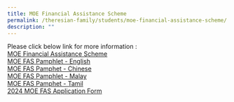 ```yaml
---
title: MOE Financial Assistance Scheme
permalink: /theresian-family/students/moe-financial-assistance-scheme/
description: ""
---
```

Please click below link for more information :
<br>
[MOE Financial Assistance Scheme](/files/MOE%20Financial%20Assistance/moe%20financial%20assistance%20scheme.pdf)
<br>
[MOE FAS Pamphlet - English](/files/MOE%20Financial%20Assistance/moe%20fas%20pamphlet%20-%20english.pdf)
<br>
[MOE FAS Pamphet - Chinese](/files/MOE%20Financial%20Assistance/moe%20fas%20pamphlet%20-%20chinese.pdf)
<br>
[MOE FAS Pamphlet - Malay](/files/MOE%20Financial%20Assistance/moe%20fas%20pamphlet%20-%20malay.pdf)
<br>
[MOE FAS Pamphet - Tamil](/files/MOE%20Financial%20Assistance/moe%20fas%20pamphlet%20-%20tamil.pdf)
<br>
[2024 MOE FAS Application Form](/files/MOE%20Financial%20Assistance/2024%20moe%20fas%20application%20form.pdf)